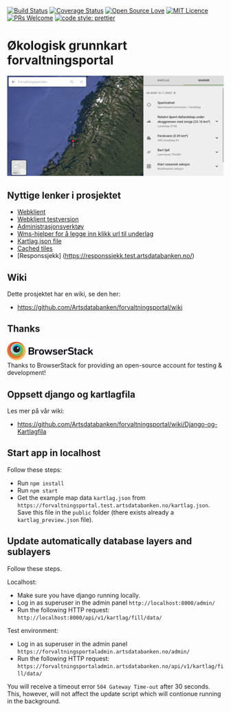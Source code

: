 [![Build Status](https://travis-ci.org/Artsdatabanken/forvaltningsportal.svg?branch=master)](https://travis-ci.org/Artsdatabanken/forvaltningsportal)
[![Coverage Status](https://coveralls.io/repos/github/Artsdatabanken/forvaltningsportal/badge.svg?branch=master)](https://coveralls.io/github/Artsdatabanken/forvaltningsportal?branch=master)
[![Open Source Love](https://badges.frapsoft.com/os/v2/open-source.svg?v=103)](https://github.com/ellerbrock/open-source-badges/)
[![MIT Licence](https://badges.frapsoft.com/os/mit/mit.svg?v=103)](https://opensource.org/licenses/mit-license.php)
[![PRs Welcome](https://img.shields.io/badge/PRs-welcome-brightgreen.svg)](CONTRIBUTING.md#pull-requests)
[![code style: prettier](https://img.shields.io/badge/code_style-prettier-ff69b4.svg?style=flat-square)](https://github.com/prettier/prettier)

# Økologisk grunnkart forvaltningsportal

![image](./doc/screenshot.png)

## Nyttige lenker i prosjektet

- [Webklient](https://forvaltningsportal.artsdatabanken.no)
- [Webklient testversion](https://forvaltningsportal.test.artsdatabanken.no)
- [Administrasjonsverktøy](https://forvaltningsportaladmin.artsdatabanken.no/admin/)
- [Wms-hjelper for å legge inn klikk url til underlag](https://forvaltningsportaladmin.artsdatabanken.no/static/index.html)
- [Kartlag.json file](https://forvaltningsportal.test.artsdatabanken.no/kartlag.json)
- [Cached tiles](https://data.test.artsdatabanken.no/grunnkart/)
- [Responssjekk] (https://responssjekk.test.artsdatabanken.no/)

## Wiki

Dette prosjektet har en wiki, se den her:

- https://github.com/Artsdatabanken/forvaltningsportal/wiki

## Thanks

<a href="https://www.browserstack.com/"><img src="doc/Browserstack-logo.svg" width="200px">
</a>
<br/>Thanks to BrowserStack for providing an open-source account for testing & development!

## Oppsett django og kartlagfila

Les mer på vår wiki:

- https://github.com/Artsdatabanken/forvaltningsportal/wiki/Django-og-Kartlagfila

## Start app in localhost

Follow these steps:

- Run `npm install`
- Run `npm start`
- Get the example map data `kartlag.json` from `https://forvaltningsportal.test.artsdatabanken.no/kartlag.json`. Save this file in the `public` folder (there exists already a `kartlag_preview.json` file).

## Update automatically database layers and sublayers

Follow these steps.

Localhost:

- Make sure you have django running locally.
- Log in as superuser in the admin panel `http://localhost:8000/admin/`
- Run the following HTTP request: `http://localhost:8000/api/v1/kartlag/fill/data/`

Test environment:

- Log in as superuser in the admin panel `https://forvaltningsportaladmin.artsdatabanken.no/admin/`
- Run the following HTTP request: `https://forvaltningsportaladmin.artsdatabanken.no/api/v1/kartlag/fill/data/`

You will receive a timeout error `504 Gateway Time-out` after 30 seconds. This, however, will not affect the update script which will contionue running in the background.
